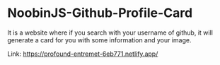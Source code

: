# NoobinJS-Github-Profile-Card

It is a website where if you search with your username of github, it will generate a card for you with some information and your image.

Link: https://profound-entremet-6eb771.netlify.app/ 
